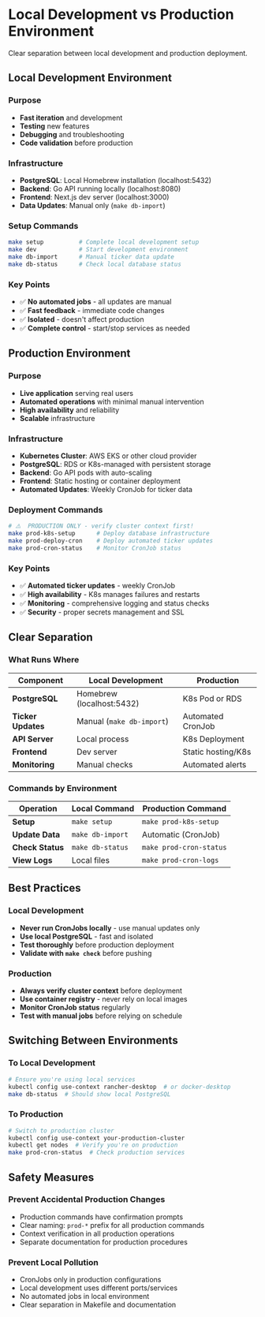 # Local Development vs Production Environment

Clear separation between local development and production deployment.

## Local Development Environment

### Purpose
- **Fast iteration** and development
- **Testing** new features
- **Debugging** and troubleshooting
- **Code validation** before production

### Infrastructure
- **PostgreSQL**: Local Homebrew installation (localhost:5432)
- **Backend**: Go API running locally (localhost:8080)
- **Frontend**: Next.js dev server (localhost:3000)
- **Data Updates**: Manual only (`make db-import`)

### Setup Commands
```bash
make setup          # Complete local development setup
make dev            # Start development environment
make db-import      # Manual ticker data update
make db-status      # Check local database status
```

### Key Points
- ✅ **No automated jobs** - all updates are manual
- ✅ **Fast feedback** - immediate code changes
- ✅ **Isolated** - doesn't affect production
- ✅ **Complete control** - start/stop services as needed

## Production Environment  

### Purpose
- **Live application** serving real users
- **Automated operations** with minimal manual intervention
- **High availability** and reliability
- **Scalable** infrastructure

### Infrastructure
- **Kubernetes Cluster**: AWS EKS or other cloud provider
- **PostgreSQL**: RDS or K8s-managed with persistent storage
- **Backend**: Go API pods with auto-scaling
- **Frontend**: Static hosting or container deployment
- **Automated Updates**: Weekly CronJob for ticker data

### Deployment Commands
```bash
# ⚠️  PRODUCTION ONLY - verify cluster context first!
make prod-k8s-setup      # Deploy database infrastructure
make prod-deploy-cron    # Deploy automated ticker updates
make prod-cron-status    # Monitor CronJob status
```

### Key Points
- ✅ **Automated ticker updates** - weekly CronJob
- ✅ **High availability** - K8s manages failures and restarts
- ✅ **Monitoring** - comprehensive logging and status checks
- ✅ **Security** - proper secrets management and SSL

## Clear Separation

### What Runs Where

| Component | Local Development | Production |
|-----------|------------------|------------|
| **PostgreSQL** | Homebrew (localhost:5432) | K8s Pod or RDS |
| **Ticker Updates** | Manual (`make db-import`) | Automated CronJob |
| **API Server** | Local process | K8s Deployment |
| **Frontend** | Dev server | Static hosting/K8s |
| **Monitoring** | Manual checks | Automated alerts |

### Commands by Environment

| Operation | Local Command | Production Command |
|-----------|---------------|-------------------|
| **Setup** | `make setup` | `make prod-k8s-setup` |
| **Update Data** | `make db-import` | Automatic (CronJob) |
| **Check Status** | `make db-status` | `make prod-cron-status` |
| **View Logs** | Local files | `make prod-cron-logs` |

## Best Practices

### Local Development
- **Never run CronJobs locally** - use manual updates only
- **Use local PostgreSQL** - fast and isolated
- **Test thoroughly** before production deployment
- **Validate with `make check`** before pushing

### Production
- **Always verify cluster context** before deployment
- **Use container registry** - never rely on local images
- **Monitor CronJob status** regularly
- **Test with manual jobs** before relying on schedule

## Switching Between Environments

### To Local Development
```bash
# Ensure you're using local services
kubectl config use-context rancher-desktop  # or docker-desktop
make db-status  # Should show local PostgreSQL
```

### To Production
```bash
# Switch to production cluster
kubectl config use-context your-production-cluster
kubectl get nodes  # Verify you're on production
make prod-cron-status  # Check production services
```

## Safety Measures

### Prevent Accidental Production Changes
- Production commands have confirmation prompts
- Clear naming: `prod-*` prefix for all production commands
- Context verification in all production operations
- Separate documentation for production procedures

### Prevent Local Pollution
- CronJobs only in production configurations
- Local development uses different ports/services
- No automated jobs in local environment
- Clear separation in Makefile and documentation
